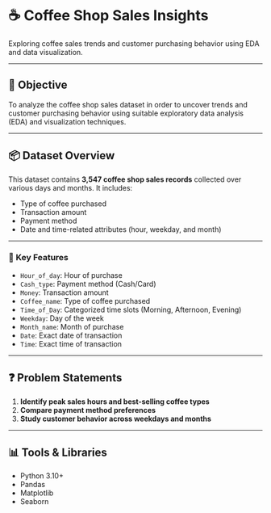 # ☕ Coffee Shop Sales Insights

Exploring coffee sales trends and customer purchasing behavior using EDA and data visualization.

---

## 🎯 Objective

To analyze the coffee shop sales dataset in order to uncover trends and customer purchasing behavior using suitable exploratory data analysis (EDA) and visualization techniques.

---

## 📦 Dataset Overview

This dataset contains **3,547 coffee shop sales records** collected over various days and months. It includes:

- Type of coffee purchased
- Transaction amount
- Payment method
- Date and time-related attributes (hour, weekday, and month)

---

### 🔑 Key Features

- `Hour_of_day`: Hour of purchase  
- `Cash_type`: Payment method (Cash/Card)  
- `Money`: Transaction amount  
- `Coffee_name`: Type of coffee purchased  
- `Time_of_Day`: Categorized time slots (Morning, Afternoon, Evening)  
- `Weekday`: Day of the week  
- `Month_name`: Month of purchase  
- `Date`: Exact date of transaction  
- `Time`: Exact time of transaction  

---

## ❓ Problem Statements

1. **Identify peak sales hours and best-selling coffee types**  
2. **Compare payment method preferences**  
3. **Study customer behavior across weekdays and months**

---

## 📊 Tools & Libraries

- Python 3.10+
- Pandas
- Matplotlib
- Seaborn
